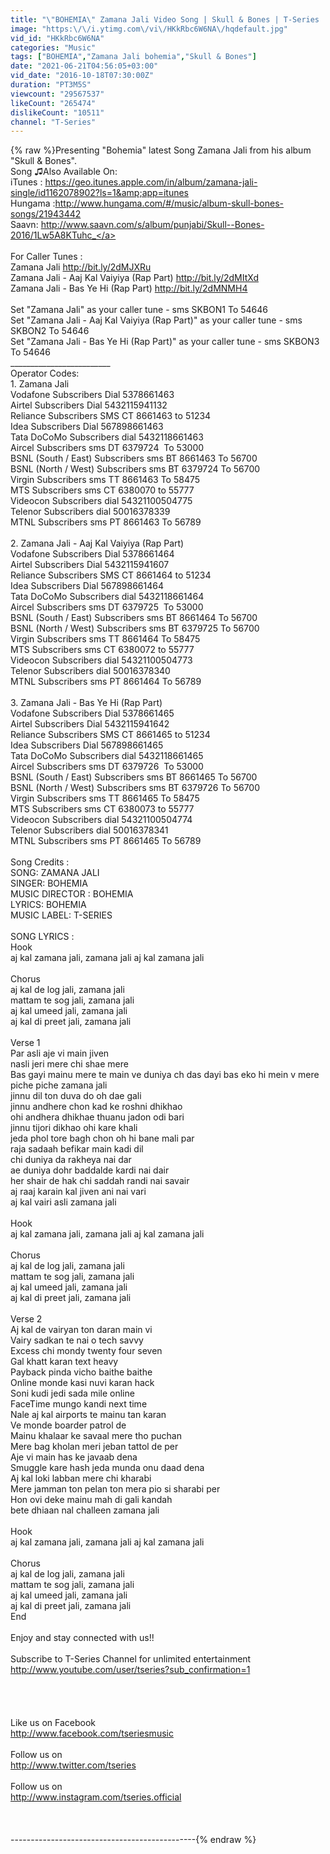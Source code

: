 ```yaml
---
title: "\"BOHEMIA\" Zamana Jali Video Song | Skull & Bones | T-Series | New Song 2016"
image: "https:\/\/i.ytimg.com\/vi\/HKkRbc6W6NA\/hqdefault.jpg"
vid_id: "HKkRbc6W6NA"
categories: "Music"
tags: ["BOHEMIA","Zamana Jali bohemia","Skull & Bones"]
date: "2021-06-21T04:56:05+03:00"
vid_date: "2016-10-18T07:30:00Z"
duration: "PT3M5S"
viewcount: "29567537"
likeCount: "265474"
dislikeCount: "10511"
channel: "T-Series"
---
```

{% raw %}Presenting &quot;Bohemia&quot; latest Song Zamana Jali from his album &quot;Skull &amp; Bones&quot;.<br />Song ♫Also Available On:<br />iTunes : <a rel="nofollow" target="blank" href="https://geo.itunes.apple.com/in/album/zamana-jali-single/id1162078902?ls=1&amp;app=itunes">https://geo.itunes.apple.com/in/album/zamana-jali-single/id1162078902?ls=1&amp;app=itunes</a><br />Hungama :<a rel="nofollow" target="blank" href="http://www.hungama.com/#/music/album-skull-bones-songs/21943442">http://www.hungama.com/#/music/album-skull-bones-songs/21943442</a><br />Saavn: <a rel="nofollow" target="blank" href="http://www.saavn.com/s/album/punjabi/Skull--Bones-2016/1Lw5A8KTuhc_">http://www.saavn.com/s/album/punjabi/Skull--Bones-2016/1Lw5A8KTuhc_</a><br /><br />For Caller Tunes :<br />Zamana Jali <a rel="nofollow" target="blank" href="http://bit.ly/2dMJXRu">http://bit.ly/2dMJXRu</a><br />Zamana Jali - Aaj Kal Vaiyiya (Rap Part) <a rel="nofollow" target="blank" href="http://bit.ly/2dMItXd">http://bit.ly/2dMItXd</a><br />Zamana Jali - Bas Ye Hi (Rap Part) <a rel="nofollow" target="blank" href="http://bit.ly/2dMNMH4">http://bit.ly/2dMNMH4</a><br /><br />Set &quot;Zamana Jali&quot; as your caller tune - sms SKBON1 To 54646<br />Set &quot;Zamana Jali - Aaj Kal Vaiyiya (Rap Part)&quot; as your caller tune - sms SKBON2 To 54646<br />Set &quot;Zamana Jali - Bas Ye Hi (Rap Part)&quot; as your caller tune - sms SKBON3 To 54646<br />_________________________<br />Operator Codes: <br />1. Zamana Jali<br />Vodafone Subscribers Dial 5378661463<br />Airtel Subscribers Dial 5432115941132<br />Reliance Subscribers SMS CT 8661463 to 51234<br />Idea Subscribers Dial 567898661463<br />Tata DoCoMo Subscribers dial 5432118661463<br />Aircel Subscribers sms DT 6379724  To 53000<br />BSNL (South / East) Subscribers sms BT 8661463 To 56700<br />BSNL (North / West) Subscribers sms BT 6379724 To 56700<br />Virgin Subscribers sms TT 8661463 To 58475<br />MTS Subscribers  sms CT 6380070 to 55777<br />Videocon Subscribers dial 54321100504775<br />Telenor Subscribers dial 50016378339<br />MTNL Subscribers sms PT 8661463 To 56789<br /><br />2. Zamana Jali - Aaj Kal Vaiyiya (Rap Part)<br />Vodafone Subscribers Dial 5378661464<br />Airtel Subscribers Dial 5432115941607<br />Reliance Subscribers SMS CT 8661464 to 51234<br />Idea Subscribers Dial 567898661464<br />Tata DoCoMo Subscribers dial 5432118661464<br />Aircel Subscribers sms DT 6379725  To 53000<br />BSNL (South / East) Subscribers sms BT 8661464 To 56700<br />BSNL (North / West) Subscribers sms BT 6379725 To 56700<br />Virgin Subscribers sms TT 8661464 To 58475<br />MTS Subscribers  sms CT 6380072 to 55777<br />Videocon Subscribers dial 54321100504773<br />Telenor Subscribers dial 50016378340<br />MTNL Subscribers sms PT 8661464 To 56789<br /><br />3. Zamana Jali - Bas Ye Hi (Rap Part)<br />Vodafone Subscribers Dial 5378661465<br />Airtel Subscribers Dial 5432115941642<br />Reliance Subscribers SMS CT 8661465 to 51234<br />Idea Subscribers Dial 567898661465<br />Tata DoCoMo Subscribers dial 5432118661465<br />Aircel Subscribers sms DT 6379726  To 53000<br />BSNL (South / East) Subscribers sms BT 8661465 To 56700<br />BSNL (North / West) Subscribers sms BT 6379726 To 56700<br />Virgin Subscribers sms TT 8661465 To 58475<br />MTS Subscribers  sms CT 6380073 to 55777<br />Videocon Subscribers dial 54321100504774<br />Telenor Subscribers dial 50016378341<br />MTNL Subscribers sms PT 8661465 To 56789<br /><br />Song Credits :<br />SONG: ZAMANA JALI<br />SINGER: BOHEMIA<br />MUSIC DIRECTOR : BOHEMIA<br />LYRICS: BOHEMIA<br />MUSIC LABEL: T-SERIES<br /><br />SONG LYRICS :<br />Hook<br />aj kal zamana jali, zamana jali aj kal zamana jali<br /><br />Chorus<br />aj kal de log jali, zamana jali<br />mattam te sog jali, zamana jali<br />aj kal umeed jali, zamana jali<br />aj kal di preet jali, zamana jali<br /><br />Verse 1<br />Par asli aje vi main jiven<br />nasli jeri mere chi shae mere<br />Bas gayi mainu mere te main ve duniya ch das dayi bas eko hi mein v mere <br />piche piche zamana jali<br />jinnu dil ton duva do oh dae gali<br />jinnu andhere chon kad ke roshni dhikhao <br />ohi andhera dhikhae thuanu jadon odi bari<br />jinnu tijori dikhao ohi kare khali<br />jeda phol tore bagh chon oh hi bane mali par<br />raja sadaah befikar main kadi dil <br />chi duniya da rakheya nai dar<br />ae duniya dohr baddalde kardi nai dair<br />her shair de hak chi saddah randi nai savair<br />aj raaj karain kal jiven ani nai vari<br />aj kal vairi asli zamana jali<br /><br />Hook <br />aj kal zamana jali, zamana jali aj kal zamana jali<br /><br />Chorus<br />aj kal de log jali, zamana jali<br />mattam te sog jali, zamana jali<br />aj kal umeed jali, zamana jali<br />aj kal di preet jali, zamana jali<br /><br />Verse 2<br />Aj kal de vairyan ton daran main vi<br />Vairy sadkan te nai o tech savvy <br />Excess chi mondy twenty four seven <br />Gal khatt karan text heavy<br />Payback pinda vicho baithe baithe<br />Online monde kasi nuvi karan hack<br />Soni kudi jedi sada mile online <br />FaceTime mungo kandi next time<br />Nale aj kal airports te mainu tan karan <br />Ve monde boarder patrol de<br />Mainu khalaar ke savaal mere tho puchan<br />Mere bag kholan meri jeban tattol de per<br />Aje vi main has ke javaab dena <br /> Smuggle kare hash jeda munda onu daad dena<br />Aj kal loki labban mere chi kharabi <br />Mere jamman ton pelan ton mera pio si sharabi per<br />Hon ovi deke mainu mah di gali kandah <br />bete dhiaan nal challeen zamana jali <br /><br />Hook<br />aj kal zamana jali, zamana jali aj kal zamana jali<br /><br />Chorus<br />aj kal de log jali, zamana jali<br />mattam te sog jali, zamana jali<br />aj kal umeed jali, zamana jali<br />aj kal di preet jali, zamana jali<br />End<br /><br />Enjoy and stay connected with us!!<br /><br />Subscribe to T-Series Channel for unlimited entertainment<br /><a rel="nofollow" target="blank" href="http://www.youtube.com/user/tseries?sub_confirmation=1">http://www.youtube.com/user/tseries?sub_confirmation=1</a><br /><br /><br /><br /><br />Like us on Facebook<br /><a rel="nofollow" target="blank" href="http://www.facebook.com/tseriesmusic">http://www.facebook.com/tseriesmusic</a><br /><br />Follow us on<br /><a rel="nofollow" target="blank" href="http://www.twitter.com/tseries">http://www.twitter.com/tseries</a><br /><br />Follow us on<br /><a rel="nofollow" target="blank" href="http://www.instagram.com/tseries.official">http://www.instagram.com/tseries.official</a><br /><br /><br /><br />----------------------------------------------{% endraw %}
